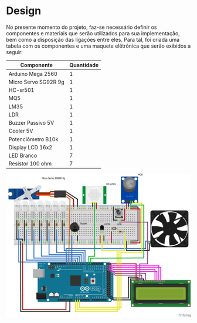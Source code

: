 # Design

No presente momento do projeto, faz-se necessário definir os componentes e materiais que serão utilizados para sua implementação, bem como a disposição das ligações entre eles. Para tal, foi criada uma tabela com os componentes e uma maquete elêtrônica que serão exibidos a seguir:

Componente | Quantidade 
-----------|-------------
Arduino Mega 2560 |   1
Micro Servo SG92R 9g |   1
HC-sr501 |   1
MQ5 |   1
LM35 |   1
LDR |   1
Buzzer Passivo 5V |   1
Cooler 5V  |   1
Potenciômetro B10k |   1
Display LCD 16x2 |   1
LED Branco |   7
Resistor 100 ohm |   7





![Maquete_Eletrônica](./Imagens/design.png)
